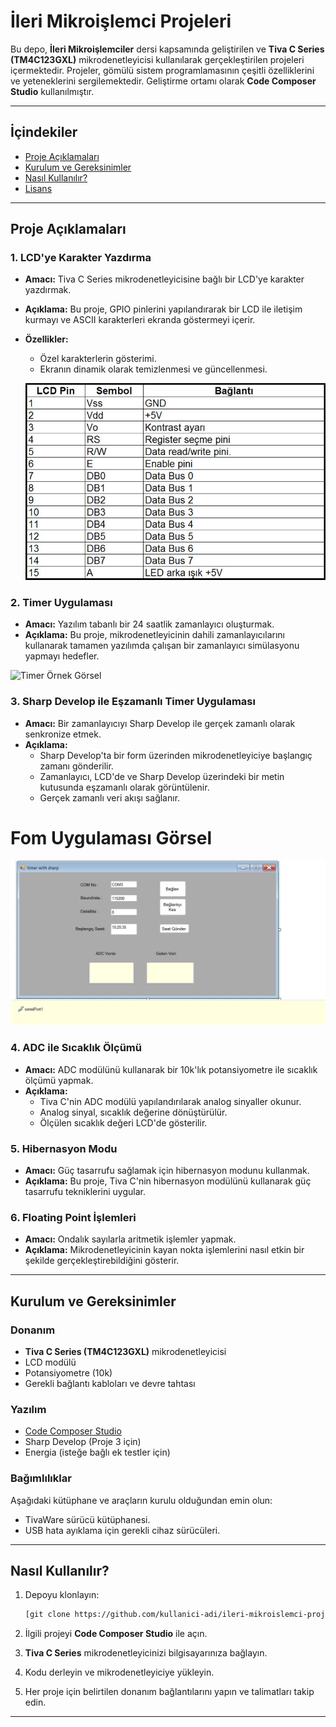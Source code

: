 # İleri Mikroişlemci Projeleri

Bu depo, **İleri Mikroişlemciler** dersi kapsamında geliştirilen ve **Tiva C Series (TM4C123GXL)** mikrodenetleyicisi kullanılarak gerçekleştirilen projeleri içermektedir. Projeler, gömülü sistem programlamasının çeşitli özelliklerini ve yeteneklerini sergilemektedir. Geliştirme ortamı olarak **Code Composer Studio** kullanılmıştır.

---

## İçindekiler

- [Proje Açıklamaları](#proje-açıklamaları)
- [Kurulum ve Gereksinimler](#kurulum-ve-gereksinimler)
- [Nasıl Kullanılır?](#nasıl-kullanılır)
- [Lisans](#lisans)

---

## Proje Açıklamaları

### 1. LCD'ye Karakter Yazdırma
- **Amacı:** Tiva C Series mikrodenetleyicisine bağlı bir LCD'ye karakter yazdırmak.
- **Açıklama:** Bu proje, GPIO pinlerini yapılandırarak bir LCD ile iletişim kurmayı ve ASCII karakterleri ekranda göstermeyi içerir.
- **Özellikler:**
  - Özel karakterlerin gösterimi.
  - Ekranın dinamik olarak temizlenmesi ve güncellenmesi.

  ![LCD PINS](https://github.com/Metinkorum/odevler/blob/main/proje1/2x16-lcd-ekran-sol-ust-mavi-qapass__1350064996275180.jpg)

### 2. Timer Uygulaması
- **Amacı:** Yazılım tabanlı bir 24 saatlik zamanlayıcı oluşturmak.
- **Açıklama:** Bu proje, mikrodenetleyicinin dahili zamanlayıcılarını kullanarak tamamen yazılımda çalışan bir zamanlayıcı simülasyonu yapmayı hedefler.

![Timer Örnek Görsel](https://github.com/Metinkorum/odevler/blob/main/proje2/T%C4%B0MER.jpeg)

### 3. Sharp Develop ile Eşzamanlı Timer Uygulaması
- **Amacı:** Bir zamanlayıcıyı Sharp Develop ile gerçek zamanlı olarak senkronize etmek.
- **Açıklama:**
  - Sharp Develop'ta bir form üzerinden mikrodenetleyiciye başlangıç zamanı gönderilir.
  - Zamanlayıcı, LCD'de ve Sharp Develop üzerindeki bir metin kutusunda eşzamanlı olarak görüntülenir.
  - Gerçek zamanlı veri akışı sağlanır.
 
# Fom Uygulaması Görsel
![Form Tasarımı](https://github.com/Metinkorum/odevler/blob/main/proje3/form%20tasar%C4%B1m.png)

### 4. ADC ile Sıcaklık Ölçümü
- **Amacı:** ADC modülünü kullanarak bir 10k'lık potansiyometre ile sıcaklık ölçümü yapmak.
- **Açıklama:**
  - Tiva C'nin ADC modülü yapılandırılarak analog sinyaller okunur.
  - Analog sinyal, sıcaklık değerine dönüştürülür.
  - Ölçülen sıcaklık değeri LCD'de gösterilir.

### 5. Hibernasyon Modu
- **Amacı:** Güç tasarrufu sağlamak için hibernasyon modunu kullanmak.
- **Açıklama:** Bu proje, Tiva C'nin hibernasyon modülünü kullanarak güç tasarrufu tekniklerini uygular.

### 6. Floating Point İşlemleri
- **Amacı:** Ondalık sayılarla aritmetik işlemler yapmak.
- **Açıklama:** Mikrodenetleyicinin kayan nokta işlemlerini nasıl etkin bir şekilde gerçekleştirebildiğini gösterir.

---

## Kurulum ve Gereksinimler

### Donanım
- **Tiva C Series (TM4C123GXL)** mikrodenetleyicisi
- LCD modülü
- Potansiyometre (10k)
- Gerekli bağlantı kabloları ve devre tahtası

### Yazılım
- [Code Composer Studio](https://www.ti.com/tool/CCSTUDIO)
- Sharp Develop (Proje 3 için)
- Energia (isteğe bağlı ek testler için)

### Bağımlılıklar
Aşağıdaki kütüphane ve araçların kurulu olduğundan emin olun:
- TivaWare sürücü kütüphanesi.
- USB hata ayıklama için gerekli cihaz sürücüleri.

---

## Nasıl Kullanılır?

1. Depoyu klonlayın:
   ```bash
   [git clone https://github.com/kullanici-adi/ileri-mikroislemci-projeleri.git](https://github.com/Metinkorum/odevler.git)
   ```

2. İlgili projeyi **Code Composer Studio** ile açın.

3. **Tiva C Series** mikrodenetleyicinizi bilgisayarınıza bağlayın.

4. Kodu derleyin ve mikrodenetleyiciye yükleyin.

5. Her proje için belirtilen donanım bağlantılarını yapın ve talimatları takip edin.

---


